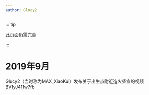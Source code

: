 ```yaml
---
author: Glucy2
---
```

::: tip

此页面仍需完善

:::

# 2019年9月

Glucy2（当时称为MAX_XiaoKui）发布关于出生点附近造火柴盒的视频[BV1yJ411w7fb](https://www.bilibili.com/video/BV1yJ411w7fb)
